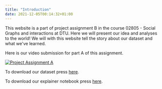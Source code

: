 ```yaml
---
title: "Introduction"
date: 2021-12-05T00:14:32+01:00
---
```


This website is a part of project assignment B in the course 02805 - Social Graphs and interactions at DTU. Here we will present our idea and analyses to the world! 
We will with this website tell the story about our dataset and what we've learned. 

Here is our video submission for part A of this assignment. 

[![Project Assignment A](https://img.youtube.com/vi/7TwIk3wOlrA/0.jpg)](https://www.youtube.com/watch?v=7TwIk3wOlrA "Project Assignment A")

To download our dataset press [here](https://github.com/iriss04/Final-Project-02805/blob/main/characters.zip).

To download our explainer notebook press [here](https://github.com/iriss04/Final-Project-02805/blob/main/Explainer%20Notebook%20-%20Greek%20Mythology.ipynb).